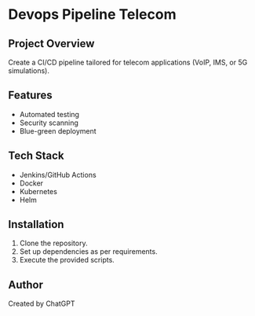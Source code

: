 # Devops Pipeline Telecom

## Project Overview
Create a CI/CD pipeline tailored for telecom applications (VoIP, IMS, or 5G simulations).

## Features
- Automated testing
- Security scanning
- Blue-green deployment

## Tech Stack
- Jenkins/GitHub Actions
- Docker
- Kubernetes
- Helm

## Installation
1. Clone the repository.
2. Set up dependencies as per requirements.
3. Execute the provided scripts.

## Author
Created by ChatGPT
